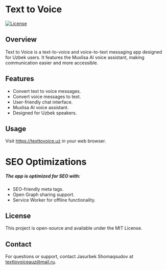 # Text to Voice

[![License](https://img.shields.io/badge/license-MIT-blue.svg)](https://opensource.org/licenses/MIT)

## Overview

Text to Voice is a text-to-voice and voice-to-text messaging app designed for Uzbek users. It features the Muxlisa AI voice assistant, making communication easier and more accessible.

## Features

- Convert text to voice messages.
- Convert voice messages to text.
- User-friendly chat interface.
- Muxlisa AI voice assistant.
- Designed for Uzbek speakers.

## Usage
Visit https://texttovoice.uz in your web browser.

## <h1>SEO Optimizations</h1>
<h5>The app is optimized for SEO with:</h5>

- SEO-friendly meta tags.
- Open Graph sharing support.
- Service Worker for offline functionality.

## License
This project is open-source and available under the MIT License.

## Contact
For questions or support, contact Jasurbek Shomaqsudov at texttovoiceauz@mail.ru.